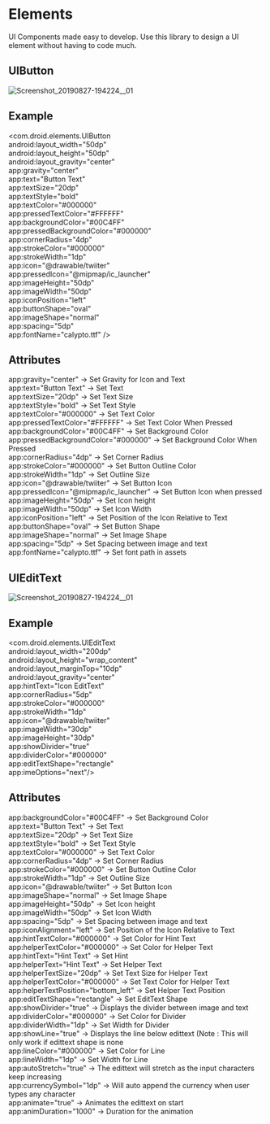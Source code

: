 # Elements
UI Components made easy to develop.
Use this library to design a UI element without having to code much.

## UIButton
![Screenshot_20190827-194224__01](https://user-images.githubusercontent.com/54542325/63779787-c42f5800-c904-11e9-84ae-7c3822b38986.jpg)

## Example
<com.droid.elements.UIButton <br />
            android:layout_width="50dp" <br />
            android:layout_height="50dp" <br />
            android:layout_gravity="center" <br />
            app:gravity="center" <br />
            app:text="Button Text" <br />
            app:textSize="20dp" <br />
            app:textStyle="bold" <br />
            app:textColor="#000000" <br />
            app:pressedTextColor="#FFFFFF" <br />
            app:backgroundColor="#00C4FF" <br />
            app:pressedBackgroundColor="#000000" <br />
            app:cornerRadius="4dp" <br />
            app:strokeColor="#000000" <br />
            app:strokeWidth="1dp" <br />
            app:icon="@drawable/twiiter" <br />
            app:pressedIcon="@mipmap/ic_launcher" <br />
            app:imageHeight="50dp" <br />
            app:imageWidth="50dp" <br />
            app:iconPosition="left" <br />
            app:buttonShape="oval" <br />
            app:imageShape="normal" <br />
            app:spacing="5dp" <br />
            app:fontName="calypto.ttf" /> <br />

## Attributes
app:gravity="center" -> Set Gravity for Icon and Text <br />
app:text="Button Text" -> Set Text <br />
app:textSize="20dp" -> Set Text Size <br />
app:textStyle="bold" -> Set Text Style <br />
app:textColor="#000000" -> Set Text Color <br />
app:pressedTextColor="#FFFFFF" -> Set Text Color When Pressed <br />
app:backgroundColor="#00C4FF" -> Set Background Color <br />
app:pressedBackgroundColor="#000000" -> Set Background Color When Pressed <br />
app:cornerRadius="4dp" -> Set Corner Radius <br />
app:strokeColor="#000000" -> Set Button Outline Color <br />
app:strokeWidth="1dp" -> Set Outline Size <br />
app:icon="@drawable/twiiter" -> Set Button Icon <br />
app:pressedIcon="@mipmap/ic_launcher" -> Set Button Icon when pressed <br />
app:imageHeight="50dp" -> Set Icon height <br />
app:imageWidth="50dp" -> Set Icon Width <br />
app:iconPosition="left" -> Set Position of the Icon Relative to Text <br />
app:buttonShape="oval" -> Set Button Shape <br />
app:imageShape="normal" -> Set Image Shape <br />
app:spacing="5dp" -> Set Spacing between image and text <br />
app:fontName="calypto.ttf" -> Set font path in assets <br />


## UIEditText
![Screenshot_20190827-194224__01](https://user-images.githubusercontent.com/54542325/63779787-c42f5800-c904-11e9-84ae-7c3822b38986.jpg)

## Example
<com.droid.elements.UIEditText <br />
            android:layout_width="200dp" <br />
            android:layout_height="wrap_content" <br />
            android:layout_marginTop="10dp" <br />
            android:layout_gravity="center" <br />
            app:hintText="Icon EditText" <br />
            app:cornerRadius="5dp" <br />
            app:strokeColor="#000000" <br />
            app:strokeWidth="1dp" <br />
            app:icon="@drawable/twiiter" <br />
            app:imageWidth="30dp" <br />
            app:imageHeight="30dp" <br />
            app:showDivider="true" <br />
            app:dividerColor="#000000" <br />
            app:editTextShape="rectangle" <br />
            app:imeOptions="next"/> <br />

## Attributes
app:backgroundColor="#00C4FF" -> Set Background Color <br />
app:text="Button Text" -> Set Text <br />
app:textSize="20dp" -> Set Text Size <br />
app:textStyle="bold" -> Set Text Style <br />
app:textColor="#000000" -> Set Text Color <br />
app:cornerRadius="4dp" -> Set Corner Radius <br />
app:strokeColor="#000000" -> Set Button Outline Color <br />
app:strokeWidth="1dp" -> Set Outline Size <br />
app:icon="@drawable/twiiter" -> Set Button Icon <br />
app:imageShape="normal" -> Set Image Shape <br />
app:imageHeight="50dp" -> Set Icon height <br />
app:imageWidth="50dp" -> Set Icon Width <br />
app:spacing="5dp" -> Set Spacing between image and text <br />
app:iconAlignment="left" -> Set Position of the Icon Relative to Text <br />
app:hintTextColor="#000000" -> Set Color for Hint Text <br />
app:helperTextColor="#000000" -> Set Color for Helper Text <br />
app:hintText="Hint Text" -> Set Hint<br />
app:helperText="Hint Text" -> Set Helper Text<br />
app:helperTextSize="20dp" -> Set Text Size for Helper Text <br />
app:helperTextColor="#000000" -> Set Text Color for Helper Text <br />
app:helperTextPosition="bottom_left" -> Set Helper Text Position<br />
app:editTextShape="rectangle" -> Set EditText Shape <br />
app:showDivider="true" -> Displays the divider between image and text <br />
app:dividerColor="#000000" -> Set Color for Divider <br />
app:dividerWidth="1dp" -> Set Width for Divider <br />
app:showLine="true" -> Displays the line below edittext (Note : This will only work if edittext shape is none <br />
app:lineColor="#000000" -> Set Color for Line <br />
app:lineWidth="1dp" -> Set Width for Line <br />
app:autoStretch="true" -> The edittext will stretch as the input characters keep increasing <br />
app:currencySymbol="1dp" -> Will auto append the currency when user types any character <br />
app:animate="true" -> Animates the edittext on start <br />
app:animDuration="1000" -> Duration for the animation <br />
